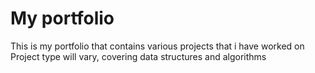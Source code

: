 # My portfolio
This is my portfolio that contains various projects that i have worked on
Project type will vary, covering data structures and algorithms